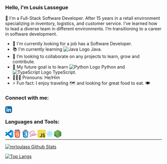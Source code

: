 ### Hello, I'm Louis Lassegue

<!-- **mrloulass/mrloulass** is a ✨ _special_ ✨ repository because its `README.md` (this file) appears on your GitHub profile. -->

💬 I'm a Full-Stack Software Developer. After 15 years in a retail environment specializing in inventory, logistics, and customer service. I’ve learned how to lead a  diverse team in different environments. I’m transitioning to a career in software development.

- 🌱 I'm currently looking for a job has a Software Developer.
- 📚 I'm currently learning <img src="https://upload.wikimedia.org/wikipedia/en/3/30/Java_programming_language_logo.svg"  alt="Java Logo" width="15px" /> Java.
- 👯 I’m looking to collaborate on any projects to learn, grow and contribute.
- 🥅 My future goal is to learn <img src="https://upload.wikimedia.org/wikipedia/commons/0/0a/Python.svg"  alt="Python Logo" width="15px" /> Python and <img src="https://upload.wikimedia.org/wikipedia/commons/4/4c/Typescript_logo_2020.svg"  alt="TypeScript Logo" width="15px" /> TypeScript.
- 👨🏾‍🦲 Pronouns: He/Him
- ⚡ Fun fact: I enjoy traveling 🗺️ and looking for great food to eat. 🍽️

### Connect with me:

[<img src="assets/linkedin.png" align="left" alt="LinkedIn" width="22px" />][linkedin]
<br/>

### Languages and Tools:

<img align="left" alt="Visual Studio Code" width="26px" src="https://raw.githubusercontent.com/github/explore/80688e429a7d4ef2fca1e82350fe8e3517d3494d/topics/visual-studio-code/visual-studio-code.png" />
<img align="left" alt="HTML5" width="26px" src="https://raw.githubusercontent.com/github/explore/80688e429a7d4ef2fca1e82350fe8e3517d3494d/topics/html/html.png" />
<img align="left" alt="CSS3" width="26px" src="https://raw.githubusercontent.com/github/explore/80688e429a7d4ef2fca1e82350fe8e3517d3494d/topics/css/css.png" />
<img align="left" alt="Sass" width="26px" src="https://raw.githubusercontent.com/github/explore/80688e429a7d4ef2fca1e82350fe8e3517d3494d/topics/sass/sass.png" />
<img align="left" alt="JavaScript" width="26px" src="https://raw.githubusercontent.com/github/explore/80688e429a7d4ef2fca1e82350fe8e3517d3494d/topics/javascript/javascript.png" />
<img align="left" alt="React" width="26px" src="https://raw.githubusercontent.com/github/explore/80688e429a7d4ef2fca1e82350fe8e3517d3494d/topics/react/react.png" />
<img align="left" alt="Node.js" width="26px" src="https://raw.githubusercontent.com/github/explore/80688e429a7d4ef2fca1e82350fe8e3517d3494d/topics/nodejs/nodejs.png" />

<br/>

---

[![mrloulass Github Stats](https://github-readme-stats.vercel.app/api?username=mrloulass&show_icons=true&hide_border=true&theme=dark&icon_color=00a2ff&text_color=ffc219)](https://github.com/mrloulass/github-readme-stats)

[![Top Langs](https://github-readme-stats.vercel.app/api/top-langs/?username=mrloulass&langs_count=7&theme=dark&hide_border=true&text_color=ffff)](https://github.com/mrloulass/github-readme-stats)

[linkedin]: https://www.linkedin.com/in/louis-lassegue-4269531bb/
